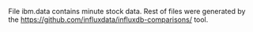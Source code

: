 File ibm.data contains minute stock data. Rest of files were generated by the https://github.com/influxdata/influxdb-comparisons/ tool.